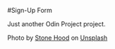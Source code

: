 #Sign-Up Form

Just another Odin Project project.

Photo by [Stone Hood](https://unsplash.com/@stonehood?utm_content=creditCopyText&utm_medium=referral&utm_source=unsplash) on [Unsplash](https://unsplash.com/photos/grayscale-photo-of-man-in-black-jacket-and-shorts-standing-on-escalator-E8oZRcThLQI?utm_content=creditCopyText&utm_medium=referral&utm_source=unsplash)
